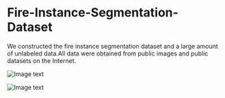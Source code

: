# Fire-Instance-Segmentation-Dataset
We constructed the fire instance segmentation dataset and a large amount of unlabeled data.All data were obtained from public images and public datasets on the Internet.  
  
![Image text](https://github.com/pomeloliv/Fire-Instance-Segmentation-Dataset/blob/main/example1.png)  
  
![Image text](https://github.com/pomeloliv/Fire-Instance-Segmentation-Dataset/blob/main/example2.png)
